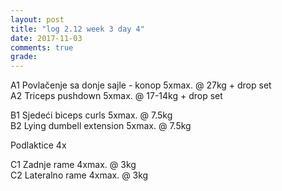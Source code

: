 ```yaml
---
layout: post
title: "log 2.12 week 3 day 4"
date: 2017-11-03
comments: true
grade:
---
```


A1 Povlačenje sa donje sajle - konop 5xmax. @ 27kg + drop set        
A2 Triceps pushdown 5xmax. @ 17-14kg + drop set  

B1 Sjedeći biceps curls 5xmax. @ 7.5kg   
B2 Lying dumbell extension 5xmax. @ 7.5kg              

Podlaktice 4x    

C1 Zadnje rame 4xmax. @ 3kg  
C2 Lateralno rame 4xmax. @ 3kg  
